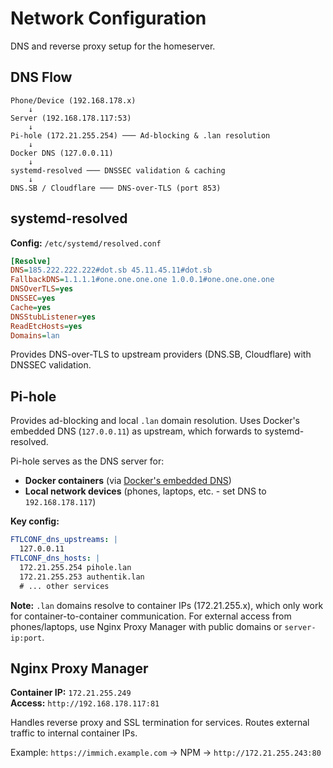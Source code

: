 # Network Configuration

DNS and reverse proxy setup for the homeserver.

## DNS Flow

```
Phone/Device (192.168.178.x)
    ↓
Server (192.168.178.117:53)
    ↓
Pi-hole (172.21.255.254) ─── Ad-blocking & .lan resolution
    ↓
Docker DNS (127.0.0.11)
    ↓
systemd-resolved ─── DNSSEC validation & caching
    ↓
DNS.SB / Cloudflare ─── DNS-over-TLS (port 853)
```

## systemd-resolved

**Config:** `/etc/systemd/resolved.conf`

```ini
[Resolve]
DNS=185.222.222.222#dot.sb 45.11.45.11#dot.sb
FallbackDNS=1.1.1.1#one.one.one.one 1.0.0.1#one.one.one.one
DNSOverTLS=yes
DNSSEC=yes
Cache=yes
DNSStubListener=yes
ReadEtcHosts=yes
Domains=lan
```

Provides DNS-over-TLS to upstream providers (DNS.SB, Cloudflare) with DNSSEC validation.

## Pi-hole

Provides ad-blocking and local `.lan` domain resolution. Uses Docker's embedded DNS (`127.0.0.11`) as upstream, which forwards to systemd-resolved.

Pi-hole serves as the DNS server for:

-  **Docker containers** (via [Docker's embedded DNS](https://docs.docker.com/engine/network/#dns-services))
- **Local network devices** (phones, laptops, etc. - set DNS to `192.168.178.117`)

**Key config:**

```yaml
FTLCONF_dns_upstreams: |
  127.0.0.11
FTLCONF_dns_hosts: |
  172.21.255.254 pihole.lan
  172.21.255.253 authentik.lan
  # ... other services
```

**Note:** `.lan` domains resolve to container IPs (172.21.255.x), which only work for container-to-container communication. For external access from phones/laptops, use Nginx Proxy Manager with public domains or `server-ip:port`.

## Nginx Proxy Manager

**Container IP:** `172.21.255.249`  
**Access:** `http://192.168.178.117:81`

Handles reverse proxy and SSL termination for services. Routes external traffic to internal container IPs.

Example: `https://immich.example.com` → NPM → `http://172.21.255.243:80`
